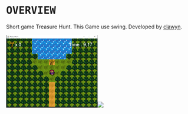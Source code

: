 # <samp>OVERVIEW</samp>

Short game Treasure Hunt. This Game use swing.
Developed by [clawyn](https://github.com/clawyn).

<img src="assets/TreasureHuntKey.png" width="49.25%"/><img src="assetsTreasureHuntChest.png" width="49.25%"/>
